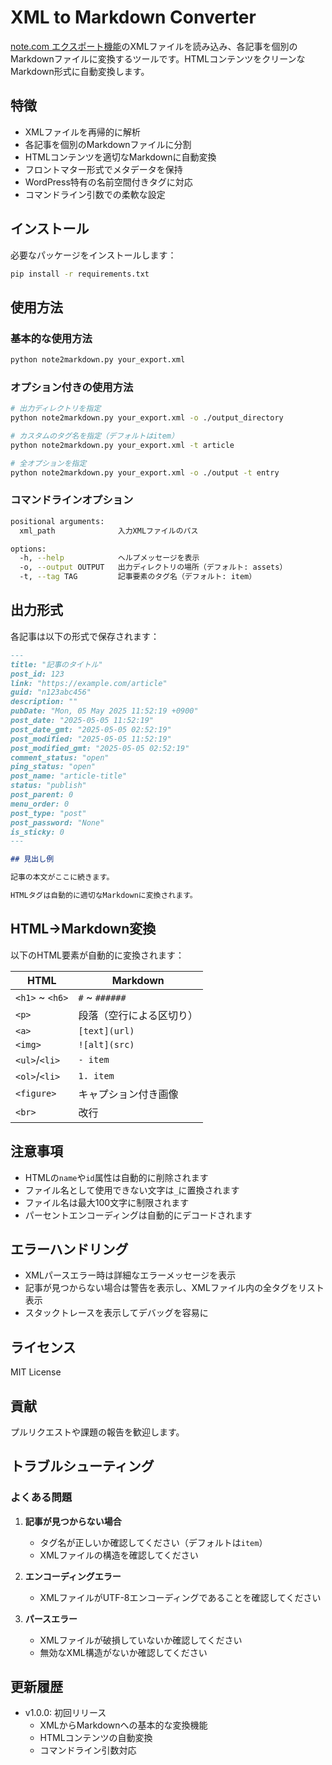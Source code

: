 # XML to Markdown Converter

[note.com エクスポート機能](https://www.help-note.com/hc/ja/articles/16143457500953-%E3%82%A8%E3%82%AF%E3%82%B9%E3%83%9D%E3%83%BC%E3%83%88%E6%A9%9F%E8%83%BD%E3%81%AE%E4%BB%95%E6%A7%98)のXMLファイルを読み込み、各記事を個別のMarkdownファイルに変換するツールです。HTMLコンテンツをクリーンなMarkdown形式に自動変換します。

## 特徴

- XMLファイルを再帰的に解析
- 各記事を個別のMarkdownファイルに分割
- HTMLコンテンツを適切なMarkdownに自動変換
- フロントマター形式でメタデータを保持
- WordPress特有の名前空間付きタグに対応
- コマンドライン引数での柔軟な設定

## インストール

必要なパッケージをインストールします：

```bash
pip install -r requirements.txt
```

## 使用方法

### 基本的な使用方法

```bash
python note2markdown.py your_export.xml
```

### オプション付きの使用方法

```bash
# 出力ディレクトリを指定
python note2markdown.py your_export.xml -o ./output_directory

# カスタムのタグ名を指定（デフォルトはitem）
python note2markdown.py your_export.xml -t article

# 全オプションを指定
python note2markdown.py your_export.xml -o ./output -t entry
```

### コマンドラインオプション

```bash
positional arguments:
  xml_path              入力XMLファイルのパス

options:
  -h, --help            ヘルプメッセージを表示
  -o, --output OUTPUT   出力ディレクトリの場所（デフォルト: assets）
  -t, --tag TAG         記事要素のタグ名（デフォルト: item）
```

## 出力形式

各記事は以下の形式で保存されます：

```markdown
---
title: "記事のタイトル"
post_id: 123
link: "https://example.com/article"
guid: "n123abc456"
description: ""
pubDate: "Mon, 05 May 2025 11:52:19 +0900"
post_date: "2025-05-05 11:52:19"
post_date_gmt: "2025-05-05 02:52:19"
post_modified: "2025-05-05 11:52:19"
post_modified_gmt: "2025-05-05 02:52:19"
comment_status: "open"
ping_status: "open"
post_name: "article-title"
status: "publish"
post_parent: 0
menu_order: 0
post_type: "post"
post_password: "None"
is_sticky: 0
---

## 見出し例

記事の本文がここに続きます。

HTMLタグは自動的に適切なMarkdownに変換されます。
```

## HTML→Markdown変換

以下のHTML要素が自動的に変換されます：

| HTML | Markdown |
|------|----------|
| `<h1>` ~ `<h6>` | `#` ~ `######` |
| `<p>` | 段落（空行による区切り） |
| `<a>` | `[text](url)` |
| `<img>` | `![alt](src)` |
| `<ul>`/`<li>` | `- item` |
| `<ol>`/`<li>` | `1. item` |
| `<figure>` | キャプション付き画像 |
| `<br>` | 改行 |

## 注意事項

- HTMLの`name`や`id`属性は自動的に削除されます
- ファイル名として使用できない文字は`_`に置換されます
- ファイル名は最大100文字に制限されます
- パーセントエンコーディングは自動的にデコードされます

## エラーハンドリング

- XMLパースエラー時は詳細なエラーメッセージを表示
- 記事が見つからない場合は警告を表示し、XMLファイル内の全タグをリスト表示
- スタックトレースを表示してデバッグを容易に

## ライセンス

MIT License

## 貢献

プルリクエストや課題の報告を歓迎します。

## トラブルシューティング

### よくある問題

1. **記事が見つからない場合**
   - タグ名が正しいか確認してください（デフォルトは`item`）
   - XMLファイルの構造を確認してください

2. **エンコーディングエラー**
   - XMLファイルがUTF-8エンコーディングであることを確認してください

3. **パースエラー**
   - XMLファイルが破損していないか確認してください
   - 無効なXML構造がないか確認してください


## 更新履歴

- v1.0.0: 初回リリース
  - XMLからMarkdownへの基本的な変換機能
  - HTMLコンテンツの自動変換
  - コマンドライン引数対応

